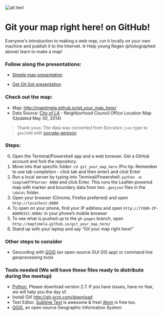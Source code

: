 ![alt text](https://raw.githubusercontent.com/maptimeLA/git_your_map_here/master/images/gityourmaps.jpg "Cover")

# Git your map right here! on GitHub!

Everyone's introduction to making a web map, run it locally on your own machine and publish it to the Internet. 🌐 Help young Regen (photographed above) learn to make a map!

### Follow along the presentations:
- [Simple map presentation](http://maptimela.github.io/git_your_map_here/index_slide.html)

- [Get Git Got presentation](http://slides.com/patriciarealini/get-git-got#/)

### Check out the map:

- Map: http://maptimela.github.io/git_your_map_here/
- Data Source: [City of LA](https://data.lacity.org/A-Well-Run-City/Neighborhood-Council-Office-Location-Map/nnrh-gpbn) - Neighborhood Council Office Location Map (Updated May 30, 2014)

> Thank yous: The data was converted from Socrata’s `json` type to `geoJSON` with [socrata-geojson](https://github.com/mvexel/socrata-geojson)

### Steps:
0. Open the Terminal/Powershell app and a web browser. Get a GitHub account and fork the repository.
1. Move into that specific folder: `cd git_your_map_here` (Pro tip: Remember to use tab completion - click tab and then enter) and click Enter
2. Run a local server by typing into Terminal/Powershell: `python -m SimpleHTTPServer 8000` and click Enter. This runs the Leaflet-powered map with marker and boundary data from two `.geojson` files in the `\data\` folder. 
3. Open your browser (Chrome, Firefox preferred) and open `http://localhost:8000`
4. To open on your phone, find your IP address and open `http://[YOUR-IP-ADDRESS]:8000/` in your phone’s mobile browser
5. To see what is pushed up to the `gh-pages` branch, open `http://maptimela.github.io/git_your_map_here/`
6. Stand up with your laptop and say “Git your map right here!”


### Other steps to consider
* Geocoding with [QGIS](http://www.qgis.org/en/site/) (an open-source GUI GIS app) or command line geoprocessing tools


### Tools needed (We will have these files ready to distribute during the meetup)
* [Python](https://www.python.org/), Please download version 2.7. If you have issues, have no fear, we will help you the day of.
* Install Git! http://git-scm.com/download
* Text Editor. [Sublime Text](http://www.sublimetext.com/) is awesome & free! [Atom](http://atom.io/) is free too.
* [QGIS](http://www.qgis.org/en/site/), an open source Geographic Information System
